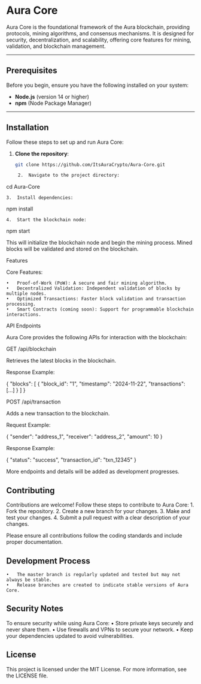 # Aura Core

Aura Core is the foundational framework of the Aura blockchain, providing protocols, mining algorithms, and consensus mechanisms. It is designed for security, decentralization, and scalability, offering core features for mining, validation, and blockchain management.

---

## Prerequisites

Before you begin, ensure you have the following installed on your system:

- **Node.js** (version 14 or higher)
- **npm** (Node Package Manager)

---

## Installation

Follow these steps to set up and run Aura Core:

1. **Clone the repository**:
   ```bash
   git clone https://github.com/ItsAuraCrypto/Aura-Core.git

	2.	Navigate to the project directory:

cd Aura-Core


	3.	Install dependencies:

npm install


	4.	Start the blockchain node:

npm start

This will initialize the blockchain node and begin the mining process. Mined blocks will be validated and stored on the blockchain.

Features

Core Features:

	•	Proof-of-Work (PoW): A secure and fair mining algorithm.
	•	Decentralized Validation: Independent validation of blocks by multiple nodes.
	•	Optimized Transactions: Faster block validation and transaction processing.
	•	Smart Contracts (coming soon): Support for programmable blockchain interactions.

API Endpoints

Aura Core provides the following APIs for interaction with the blockchain:

GET /api/blockchain

Retrieves the latest blocks in the blockchain.

Response Example:

{
  "blocks": [
    {
      "block_id": "1",
      "timestamp": "2024-11-22",
      "transactions": [...]
    }
  ]
}

POST /api/transaction

Adds a new transaction to the blockchain.

Request Example:

{
  "sender": "address_1",
  "receiver": "address_2",
  "amount": 10
}

Response Example:

{
  "status": "success",
  "transaction_id": "txn_12345"
}

More endpoints and details will be added as development progresses.

## Contributing

Contributions are welcome! Follow these steps to contribute to Aura Core:
	1.	Fork the repository.
	2.	Create a new branch for your changes.
	3.	Make and test your changes.
	4.	Submit a pull request with a clear description of your changes.

Please ensure all contributions follow the coding standards and include proper documentation.

## Development Process

	•	The master branch is regularly updated and tested but may not always be stable.
	•	Release branches are created to indicate stable versions of Aura Core.

## Security Notes

To ensure security while using Aura Core:
	•	Store private keys securely and never share them.
	•	Use firewalls and VPNs to secure your network.
	•	Keep your dependencies updated to avoid vulnerabilities.

## License

This project is licensed under the MIT License. For more information, see the LICENSE file.
